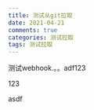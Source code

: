 ```yaml
---
title: 测试从git拉取
date: 2021-04-21
comments: true
categories: 测试拉取
tags: 测试拉取
---
```


测试webhook.。。adf123

123

asdf